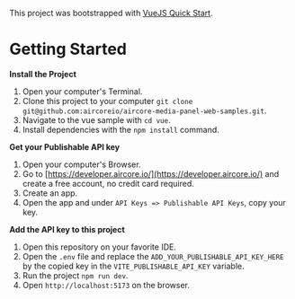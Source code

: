 This project was bootstrapped with [VueJS Quick Start](https://vuejs.org/guide/quick-start.html#quick-start).

# Getting Started

**Install the Project**
1. Open your computer's Terminal.
2. Clone this project to your computer `git clone git@github.com:aircoreio/aircore-media-panel-web-samples.git`.
3. Navigate to the vue sample with `cd vue`.
4. Install dependencies with the `npm install` command.

**Get your Publishable API key**
1. Open your computer's Browser.
2. Go to [https://developer.aircore.io/](https://developer.aircore.io/) and create a free account, no credit card required.
3. Create an app.
4. Open the app and under `API Keys => Publishable API Keys`, copy your key.

**Add the API key to this project**
1. Open this repository on your favorite IDE.
2. Open the `.env` file and replace the `ADD_YOUR_PUBLISHABLE_API_KEY_HERE` by the copied key in the `VITE_PUBLISHABLE_API_KEY` variable.
3. Run the project `npm run dev`.
4. Open `http://localhost:5173` on the browser.

